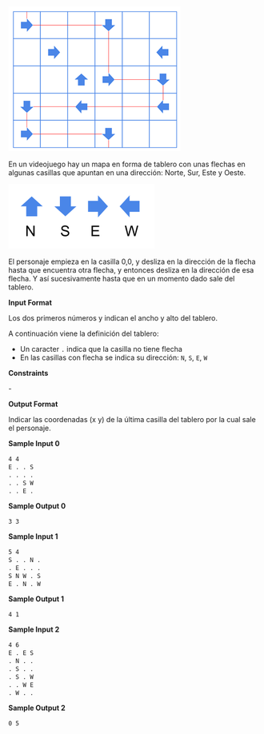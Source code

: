 ![image](1612971145-b6c274e4d6-skating.png)

En un videojuego hay un mapa en forma de tablero con unas flechas en
algunas casillas que apuntan en una dirección: Norte, Sur, Este y Oeste.

![image](1612970877-8634f734fc-skating2.png)

El personaje empieza en la casilla 0,0, y desliza en la dirección de la
flecha hasta que encuentra otra flecha, y entonces desliza en la
dirección de esa flecha. Y así sucesivamente hasta que en un momento
dado sale del tablero.

**Input Format**

Los dos primeros números  y  indican el ancho y alto del tablero.

A continuación viene la definición del tablero:

  - Un caracter `.` indica que la casilla no tiene flecha
  - En las casillas con flecha se indica su dirección: `N`, `S`, `E`,
    `W`

**Constraints**

\-

**Output Format**

Indicar las coordenadas (x y) de la última casilla del tablero por la
cual sale el personaje.

**Sample Input 0**

    4 4
    E . . S
    . . . .
    . . S W
    . . E .

**Sample Output 0**

    3 3

**Sample Input 1**

    5 4
    S . . N .
    . E . . .
    S N W . S
    E . N . W

**Sample Output 1**

    4 1

**Sample Input 2**

    4 6
    E . E S
    . N . .
    . S . .
    . S . W
    . . W E
    . W . .

**Sample Output 2**

    0 5
